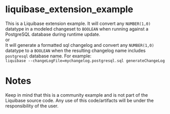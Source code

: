 # liquibase_extension_example
This is a Liquibase extension example.
It will convert any `NUMBER(1,0)` datatype in a modeled changeset to `BOOLEAN` when running against a PostgreSQL database during runtime update. </br>
or</br>
It will generate a formatted sql changelog and convert any `NUMBER(1,0)` datatype to a `BOOLEAN` when the resulting changelog name includes `postgresql` database name.
For example:</br>
`liquibase --changeLogFile=mychangelog.postgresql.sql generateChangeLog`


# Notes
Keep in mind that this is a community example and is not part of the Liquibase source code.
Any use of this code/artifacts will be under the responsibility of the user.
